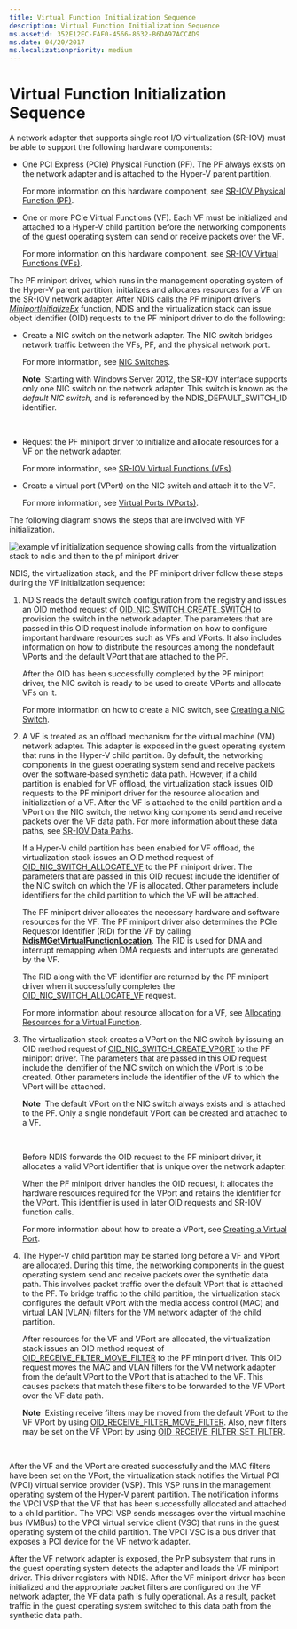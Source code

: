 ```yaml
---
title: Virtual Function Initialization Sequence
description: Virtual Function Initialization Sequence
ms.assetid: 352E12EC-FAF0-4566-8632-B6DA97ACCAD9
ms.date: 04/20/2017
ms.localizationpriority: medium
---
```


# Virtual Function Initialization Sequence


A network adapter that supports single root I/O virtualization (SR-IOV) must be able to support the following hardware components:

-   One PCI Express (PCIe) Physical Function (PF). The PF always exists on the network adapter and is attached to the Hyper-V parent partition.

    For more information on this hardware component, see [SR-IOV Physical Function (PF)](sr-iov-physical-function--pf-.md).

-   One or more PCIe Virtual Functions (VF). Each VF must be initialized and attached to a Hyper-V child partition before the networking components of the guest operating system can send or receive packets over the VF.

    For more information on this hardware component, see [SR-IOV Virtual Functions (VFs)](sr-iov-virtual-functions--vfs-.md).

The PF miniport driver, which runs in the management operating system of the Hyper-V parent partition, initializes and allocates resources for a VF on the SR-IOV network adapter. After NDIS calls the PF miniport driver’s [*MiniportInitializeEx*](https://msdn.microsoft.com/library/windows/hardware/ff559389) function, NDIS and the virtualization stack can issue object identifier (OID) requests to the PF miniport driver to do the following:

-   Create a NIC switch on the network adapter. The NIC switch bridges network traffic between the VFs, PF, and the physical network port.

    For more information, see [NIC Switches](nic-switches.md).

    **Note**  Starting with Windows Server 2012, the SR-IOV interface supports only one NIC switch on the network adapter. This switch is known as the *default NIC switch*, and is referenced by the NDIS\_DEFAULT\_SWITCH\_ID identifier.

     

-   Request the PF miniport driver to initialize and allocate resources for a VF on the network adapter.

    For more information, see [SR-IOV Virtual Functions (VFs)](sr-iov-virtual-functions--vfs-.md).

-   Create a virtual port (VPort) on the NIC switch and attach it to the VF.

    For more information, see [Virtual Ports (VPorts)](virtual-ports--vports-.md).

The following diagram shows the steps that are involved with VF initialization.

![example vf initialization sequence showing calls from the virtualization stack to ndis and then to the pf miniport driver](images/sriov-vf-initialization.png)

NDIS, the virtualization stack, and the PF miniport driver follow these steps during the VF initialization sequence:

1.  NDIS reads the default switch configuration from the registry and issues an OID method request of [OID\_NIC\_SWITCH\_CREATE\_SWITCH](https://msdn.microsoft.com/library/windows/hardware/hh451815) to provision the switch in the network adapter. The parameters that are passed in this OID request include information on how to configure important hardware resources such as VFs and VPorts. It also includes information on how to distribute the resources among the nondefault VPorts and the default VPort that are attached to the PF.

    After the OID has been successfully completed by the PF miniport driver, the NIC switch is ready to be used to create VPorts and allocate VFs on it.

    For more information on how to create a NIC switch, see [Creating a NIC Switch](creating-a-nic-switch.md).

2.  A VF is treated as an offload mechanism for the virtual machine (VM) network adapter. This adapter is exposed in the guest operating system that runs in the Hyper-V child partition. By default, the networking components in the guest operating system send and receive packets over the software-based synthetic data path. However, if a child partition is enabled for VF offload, the virtualization stack issues OID requests to the PF miniport driver for the resource allocation and initialization of a VF. After the VF is attached to the child partition and a VPort on the NIC switch, the networking components send and receive packets over the VF data path. For more information about these data paths, see [SR-IOV Data Paths](sr-iov-data-paths.md).

    If a Hyper-V child partition has been enabled for VF offload, the virtualization stack issues an OID method request of [OID\_NIC\_SWITCH\_ALLOCATE\_VF](https://msdn.microsoft.com/library/windows/hardware/hh451814) to the PF miniport driver. The parameters that are passed in this OID request include the identifier of the NIC switch on which the VF is allocated. Other parameters include identifiers for the child partition to which the VF will be attached.

    The PF miniport driver allocates the necessary hardware and software resources for the VF. The PF miniport driver also determines the PCIe Requestor Identifier (RID) for the VF by calling [**NdisMGetVirtualFunctionLocation**](https://msdn.microsoft.com/library/windows/hardware/hh451487). The RID is used for DMA and interrupt remapping when DMA requests and interrupts are generated by the VF.

    The RID along with the VF identifier are returned by the PF miniport driver when it successfully completes the [OID\_NIC\_SWITCH\_ALLOCATE\_VF](https://msdn.microsoft.com/library/windows/hardware/hh451814) request.

    For more information about resource allocation for a VF, see [Allocating Resources for a Virtual Function](allocating-resources-for-a-virtual-function.md).

3.  The virtualization stack creates a VPort on the NIC switch by issuing an OID method request of [OID\_NIC\_SWITCH\_CREATE\_VPORT](https://msdn.microsoft.com/library/windows/hardware/hh451816) to the PF miniport driver. The parameters that are passed in this OID request include the identifier of the NIC switch on which the VPort is to be created. Other parameters include the identifier of the VF to which the VPort will be attached.

    **Note**  The default VPort on the NIC switch always exists and is attached to the PF. Only a single nondefault VPort can be created and attached to a VF.

     

    Before NDIS forwards the OID request to the PF miniport driver, it allocates a valid VPort identifier that is unique over the network adapter.

    When the PF miniport driver handles the OID request, it allocates the hardware resources required for the VPort and retains the identifier for the VPort. This identifier is used in later OID requests and SR-IOV function calls.

    For more information about how to create a VPort, see [Creating a Virtual Port](creating-a-virtual-port.md).

4.  The Hyper-V child partition may be started long before a VF and VPort are allocated. During this time, the networking components in the guest operating system send and receive packets over the synthetic data path. This involves packet traffic over the default VPort that is attached to the PF. To bridge traffic to the child partition, the virtualization stack configures the default VPort with the media access control (MAC) and virtual LAN (VLAN) filters for the VM network adapter of the child partition.

    After resources for the VF and VPort are allocated, the virtualization stack issues an OID method request of [OID\_RECEIVE\_FILTER\_MOVE\_FILTER](https://msdn.microsoft.com/library/windows/hardware/hh451845) to the PF miniport driver. This OID request moves the MAC and VLAN filters for the VM network adapter from the default VPort to the VPort that is attached to the VF. This causes packets that match these filters to be forwarded to the VF VPort over the VF data path.

    **Note**  Existing receive filters may be moved from the default VPort to the VF VPort by using [OID\_RECEIVE\_FILTER\_MOVE\_FILTER](https://msdn.microsoft.com/library/windows/hardware/hh451845). Also, new filters may be set on the VF VPort by using [OID\_RECEIVE\_FILTER\_SET\_FILTER](https://msdn.microsoft.com/library/windows/hardware/ff569795).

     

After the VF and the VPort are created successfully and the MAC filters have been set on the VPort, the virtualization stack notifies the Virtual PCI (VPCI) virtual service provider (VSP). This VSP runs in the management operating system of the Hyper-V parent partition. The notification informs the VPCI VSP that the VF that has been successfully allocated and attached to a child partition. The VPCI VSP sends messages over the virtual machine bus (VMBus) to the VPCI virtual service client (VSC) that runs in the guest operating system of the child partition. The VPCI VSC is a bus driver that exposes a PCI device for the VF network adapter.

After the VF network adapter is exposed, the PnP subsystem that runs in the guest operating system detects the adapter and loads the VF miniport driver. This driver registers with NDIS. After the VF miniport driver has been initialized and the appropriate packet filters are configured on the VF network adapter, the VF data path is fully operational. As a result, packet traffic in the guest operating system switched to this data path from the synthetic data path.

 

 





